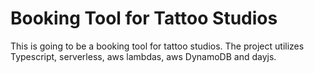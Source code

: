 # Booking Tool for Tattoo Studios
This is going to be a booking tool for tattoo studios. The project utilizes Typescript, serverless, aws lambdas, aws DynamoDB and dayjs.
